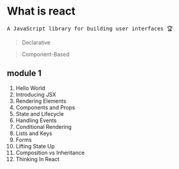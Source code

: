 # What is react 

<pre>
A JavaScript library for building user interfaces &#127942;
</pre>

> Declarative

> Component-Based

## module 1

1. Hello World
2. Introducing JSX
3. Rendering Elements
4. Components and Props
5. State and Lifecycle
6. Handling Events
7. Conditional Rendering
8. Lists and Keys
9. Forms
10. Lifting State Up
11. Composition vs Inheritance
12. Thinking In React



